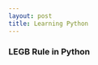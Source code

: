 ```yaml
---
layout: post
title: Learning Python
---
```


### LEGB Rule in Python


<object type="text/html" data="/img/posts/2018-06-23-learning-python/variablescopes.html">

<iframe src="/img/posts/2018-06-23-learning-python/variablescopes.html" width="100%" height="500" frameborder="0" allowfullscreen sandbox>